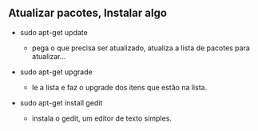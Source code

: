 ## Atualizar pacotes, Instalar algo

- sudo apt-get update
    - pega o que precisa ser atualizado, atualiza a lista de pacotes para atualizar...

- sudo apt-get upgrade
    - le a lista e faz o upgrade dos itens que estão na lista.

- sudo apt-get install gedit
    - instala o gedit, um editor de texto simples.